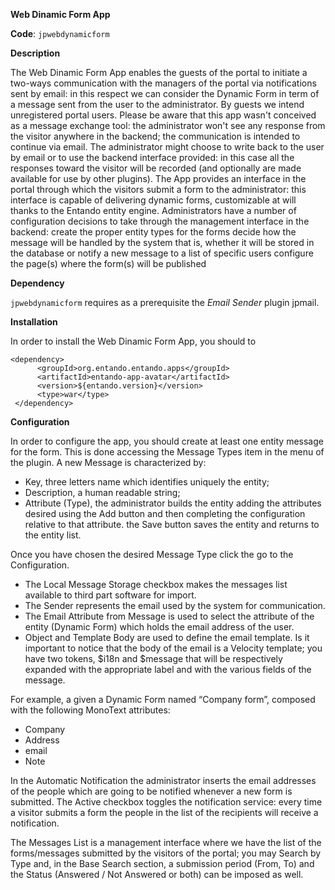 **Web Dinamic Form App**

**Code**: ```jpwebdynamicform```

**Description**

The Web Dinamic Form App  enables the guests of the portal to initiate a two-ways communication with the managers of the portal via notifications sent by email: in this respect we can consider the Dynamic Form in term of a message sent from the user to the administrator. By guests we intend unregistered portal users.
Please be aware that this app wasn't conceived as a message exchange tool: the administrator won't see any response from the visitor anywhere in the backend; the communication is intended to continue via email.
The administrator might choose to write back to the user by email or to use the backend interface provided: in this case all the responses toward the visitor will be recorded (and optionally are made available for use by other plugins).
The App provides an interface in the portal through which the visitors submit a form to the administrator: this interface is capable of delivering dynamic forms, customizable at will thanks to the Entando entity engine.
Administrators have a number of configuration decisions to take through the management interface in the backend:
create the proper entity types for the forms
decide how the message will be handled by the system that is, whether it will be stored in the database or notify a new message to a list of specific users configure the page(s) where the form(s) will be published

**Dependency**

```jpwebdynamicform``` requires as a prerequisite the _Email Sender_ plugin jpmail.

**Installation**

In order to install the Web Dinamic Form App, you should to 

```
<dependency>
      <groupId>org.entando.entando.apps</groupId>
      <artifactId>entando-app-avatar</artifactId>
      <version>${entando.version}</version>
      <type>war</type>
 </dependency>
```

**Configuration**

In order to configure the app, you should create at least one entity message for the form. This is done accessing the Message Types item in the menu of the plugin. A new Message is characterized by: 

* Key, three letters name which identifies uniquely the entity;
* Description, a human readable string;
* Attribute (Type), the administrator builds the entity adding the attributes desired using the Add button and then completing the configuration relative to that attribute. the Save button saves the entity and returns to the entity list.

Once you have chosen the desired Message Type click the go to the Configuration.

* The Local Message Storage checkbox makes the messages list available to third part software for import.
* The Sender represents the email used by the system for communication.
* The Email Attribute from Message is used to select the attribute of the entity (Dynamic Form) which holds the email address of the user.
* Object and Template Body are used to define the email template. Is it important to notice that the body of the email is a Velocity template;  you have two tokens,  $i18n and $message that will be respectively expanded with the appropriate label and with the various fields of the message.

For example, a given a Dynamic Form named “Company form”, composed with the following MonoText attributes:

  * Company
  * Address
  * email
  * Note

In the Automatic Notification the administrator inserts the email addresses of the people which are going to be notified whenever a new form is submitted.
The Active checkbox toggles the notification service: every time a visitor submits a form the people in the list of the recipients will receive a notification.

The Messages List is a management interface where we have the list of the forms/messages submitted by the visitors of the portal; you may Search by Type and, in the Base Search section, a submission period (From, To) and the Status (Answered / Not Answered or both) can be imposed as well.
